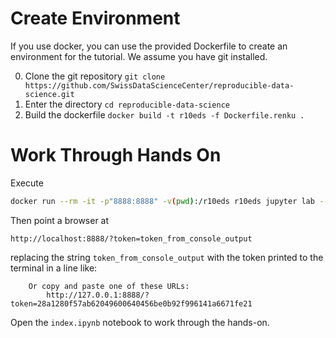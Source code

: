 # Create Environment

If you use docker, you can use the provided Dockerfile to create an environment for the tutorial. We assume you have git installed.

0. Clone the git repository `git clone https://github.com/SwissDataScienceCenter/reproducible-data-science.git`
1. Enter the directory `cd reproducible-data-science`
2. Build the dockerfile `docker build -t r10eds -f Dockerfile.renku .`

# Work Through Hands On

Execute
```bash
docker run --rm -it -p"8888:8888" -v(pwd):/r10eds r10eds jupyter lab --ip=0.0.0.0 --no-browser --allow-root --notebook-dir=/r10eds/hands-on/local_notebook
```

Then point a browser at

```http://localhost:8888/?token=token_from_console_output```

replacing the string `token_from_console_output` with the token printed to the terminal in a line like:
```
    Or copy and paste one of these URLs:
        http://127.0.0.1:8888/?token=28a1280f57ab62049600640456be0b92f996141a6671fe21
```

Open the `index.ipynb` notebook to work through the hands-on.
